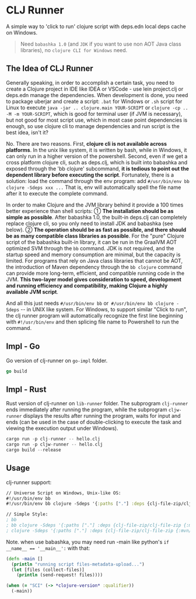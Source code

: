 # CLJ Runner

A simple way to 'click to run' clojure script with deps.edn local deps cache on Windows.

> Need `babashka 1.0` (and `JDK` if you want to use non AOT Java class libraries), no `clojure CLI for Windows` need.

## The Idea of CLJ Runner

Generally speaking, in order to accomplish a certain task, you need to create a Clojure project in IDE like IDEA or VSCode - use lein project.clj or deps.edn manage the dependencies. When development is done, you need to package uberjar and create a script: `.bat` for Windows or `.sh` script for Linux to execute `java -jar .. clojure.main YOUR-SCRIPT` or `clojure -cp .. -M -m YOUR-SCRIPT`, which is good for terminal user (if JVM is necessary), but not good for most script use, which in most case point dependencies is enough, so use clojure cli to manage dependencies and run script is the best idea, isn't it?

No. There are two reasons. First, **clojure cli is not available across platforms**. In the unix like system, it is written by bash, while in Windows, it can only run in a higher version of the powershell. Second, even if we get a cross platform clojure cli, such as deps.clj, which is built into babashka and exposed through the 'bb clojure' subcommand, **it is tedious to point out the dependent library before executing the script**. Fortunately, there is a solution: load the command through the env program: add `#/usr/bin/env bb clojure -Sdeps xxx ...` That is, env will automatically spell the file name after it to execute the complete command.

In order to make Clojure and the JVM library behind it provide a 100 times better experience than shell scripts: ① **The installation should be as simple as possible**. After babashka 1.0, the built-in deps.clj can completely replace clojure cli, so you only need to install JDK and babashka (see below). ② **The operation should be as fast as possible, and there should be as many compatible class libraries as possible**. For the "pure" Clojure script of the babashka built-in library, it can be run in the GraalVM AOT optimized SVM through the `bb` command. JDK is not required, and the startup speed and memory consumption are minimal, but the capacity is limited. For programs that rely on Java class libraries that cannot be AOT, the introduction of Maven dependency through the `bb clojure` command can provide more long-term, efficient, and compatible running code in the JVM. **This two-layer model gives consideration to speed, development and running efficiency and compatibility, making Clojure a highly available JVM script**.

And all this just needs `#/usr/bin/env bb` or` #/usr/bin/env bb clojure -Sdeps` -- in UNIX like system. For Windows, to support similar "Click to run", the clj runner program will automatically recognize the first line beginning with `#!/usr/bin/env` and then splicing file name to Powershell to run the command.

## Impl - Go

Go version of clj-runner on `go-impl` folder.

```go
go build
```

## Impl - Rust

Rust version of clj-runner on `lib-runner` folder. The subprogram `clj-runner` ends immediately after running the program, while the subprogram `cljw-runner` displays the results after running the program, waits for input and ends (can be used in the case of double-clicking to execute the task and viewing the execution output under Windows).

```rust
cargo run -p clj-runner -- hello.clj
cargo run -p cljw-runner -- hello.clj
cargo build --release
```

## Usage

clj-runner support: 

```clj
// Universe Script on Windows, Unix-like OS:
#!/usr/bin/env bb
#!/usr/bin/env bb clojure -Sdeps '{:paths ["."] :deps {clj-file-zip/clj-file-zip {:mvn/version,"0.1.0"}}}' -M -m auto-backup

// Simple Style:
; bb
; bb clojure -Sdeps '{:paths ["."] :deps {clj-file-zip/clj-file-zip {:mvn/version,"0.1.0"}}}' -M -m auto-backup
; clojure -Sdeps '{:paths ["."] :deps {clj-file-zip/clj-file-zip {:mvn/version,"0.1.0"}}}' -M -m auto-backup
```

Note. when use babashka, you may need run -main like python's `if __name__ == '__main__':` with that:

```clojure
(defn -main []
  (println "running script files-metadata-upload...")
  (let [files (collect-files)]
    (println (send-request! files))))

(when (= "SCI" (-> *clojure-version* :qualifier))
  (-main))
```